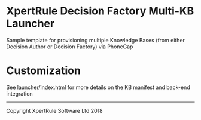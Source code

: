 # XpertRule Decision Factory Multi-KB Launcher
Sample template for provisioning multiple Knowledge Bases (from either Decision Author or Decision Factory) via PhoneGap

# Customization
See launcher/index.html for more details on the KB manifest and back-end integration

---
Copyright XpertRule Software Ltd 2018
